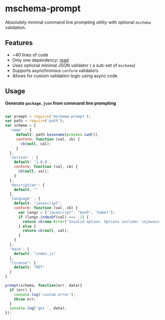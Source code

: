 # mschema-prompt

Absolutely minimal command line prompting utility with optional `mschema` validation.

## Features

  - ~40 lines of code
  - Only one dependency: [read](https://www.npmjs.com/package/read)
  - Uses optional minimal JSON validator ( a sub-set of `mschema`)
  - Supports asynchronous `conform` validators
  - Allows for custom validation logic using async code

## Usage

**Generate `package.json` from command line prompting**

```javascript

var prompt = require('mschema-prompt');
var path = require('path');
var schema = {
  'name' : {
     default: path.basename(process.cwd()),
     conform: function (val, cb) {
       cb(null, val);
     }
  },
  'version' : {
    default: '1.0.0',
    conform: function (val, cb) {
      cb(null, val);
    }
  },
  'description': {
    default: ""
  },
  'language' : {
    default: "javascript",
    conform: function (val, cb) {
      var langs = ["javascript", "bash", "babel"];
      if (langs.indexOf(val) === -1) {
        return cb(new Error('Invalid option. Options include: \njavascript\nbash\nbabel'));
      } else {
        return cb(null, val);
      }
    }
  },
  'main': {
    default: "index.js"
  },
  "license": {
    default: "MIT"
  }
}

prompt(schema, function(err, data){
  if (err) {
    console.log('custom error');
    throw err;
  }
  console.log('got ', data);
});

```